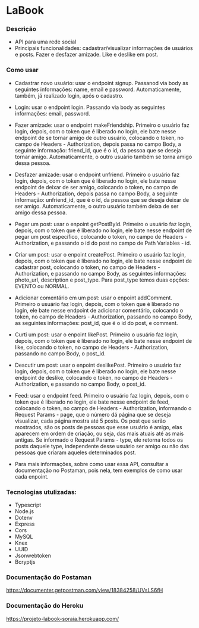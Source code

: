 # LaBook

### Descrição
- API para uma rede social
- Principais funcionalidades: cadastrar/visualizar informações de usuários e posts. Fazer e desfazer amizade. Like e deslike em post.

### Como usar

- Cadastrar novo usuário: usar o endpoint signup. Passanod via body as seguintes informações: name, email e password. Automaticamente, também, já realizado login, após o cadastro.

- Login: usar o endpoint login. Passando via body as seguintes informações: email, password.

- Fazer amizade: usar o endpoint makeFriendship. Primeiro o usuário faz login, depois, com o token que é liberado no login, ele bate nesse endpoint de se tornar amigo de outro usuário, colocando o token, no campo de Headers - Authorization, depois  passa no campo Body, a seguinte informação: friend_id, que é o id, da pessoa que se deseja tornar amigo. Automaticamente, o outro usuário também se torna amigo dessa pessoa.

- Desfazer amizade: usar o endpoint unfriend. Primeiro o usuário faz login, depois, com o token que é liberado no login, ele bate nesse endpoint de deixar de ser amigo, colocando o token, no campo de Headers - Authorization, depois  passa no campo Body, a seguinte informação: unfriend_id, que é o id, da pessoa que se deseja deixar de ser amigo. Automaticamente, o outro usuário também deixa de ser amigo dessa pessoa.

- Pegar um post: usar o enpoint getPostById. Primeiro o usuário faz login, depois, com o token que é liberado no login, ele bate nesse endpoint de pegar um post específico, colocando o token, no campo de Headers - Authorization, e passando o id do post no campo de Path Variables - id.

- Criar um post: usar o enpoint createPost. Primeiro o usuário faz login, depois, com o token que é liberado no login, ele bate nesse endpoint de cadastrar post, colocando o token, no campo de Headers - Authorization, e passando no campo Body, as seguintes informações: photo_url, description e post_type. Para post_type temos duas opções: EVENTO ou NORMAL.

- Adicionar comentário em um post: usar o enpoint addComment. Primeiro o usuário faz login, depois, com o token que é liberado no login, ele bate nesse endpoint de adicionar comentário, colocando o token, no campo de Headers - Authorization,  passando no campo Body, as seguintes informações: post_id, que é o id do post, e comment.

- Curti um post: usar o enpoint likePost. Primeiro o usuário faz login, depois, com o token que é liberado no login, ele bate nesse endpoint de like, colocando o token, no campo de Headers - Authorization,  passando no campo Body, o post_id.

- Descutir um post: usar o enpoint deslikePost. Primeiro o usuário faz login, depois, com o token que é liberado no login, ele bate nesse endpoint de deslike, colocando o token, no campo de Headers - Authorization, e passando no campo Body, o post_id.

- Feed: usar o endpoint feed. Primeiro o usuário faz login, depois, com o token que é liberado no login, ele bate nesse endpoint de feed, colocando o token, no campo de Headers - Authorization, informando o Request Params - page, que o número dá página que se deseja visualizar, cada página mostra até 5 posts.
Os post que serão mostrados, são os posts de pessoas que esse usuário é amigo, elas aparecem em ordem de criação, ou seja, das mais atuais até as mais antigas.
Se informado o Request Params - type, ele retorna todos os posts daquele type, independente desse usuário ser amigo ou não das pessoas que criaram aqueles determinados post.

* Para mais informações, sobre como usar essa API, consultar a documentação no Postaman, pois nela, tem exemplos de como usar cada enpoint.

### Tecnologias utulizadas:
- Typescript
- Node.js
- Dotenv
- Express
- Cors
- MySQL
- Knex
- UUID
- Jsonwebtoken
- Bcryptjs

### Documentação do Postaman
https://documenter.getpostman.com/view/18384258/UVsLS6fH

### Documentação do Heroku
https://projeto-labook-soraia.herokuapp.com/


